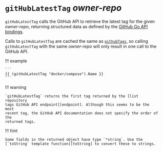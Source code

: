 # `gitHubLatestTag` *owner-repo*

`gitHubLatestTag` calls the GitHub API to retrieve the latest tag for the given
*owner-repo*, returning structured data as defined by the [GitHub Go API
bindings][bindings].

Calls to `gitHubLatestTag` are cached the same as [`githubTags`][tags],
so calling `gitHubLatestTag` with the same *owner-repo* will only result in one
call to the GitHub API.

!!! example

    ```
    {{ (gitHubLatestTag "docker/compose").Name }}
    ```

!!! warning

    `gitHubLatestTag` returns the first tag returned by the [list repository
    tags GitHub API endpoint][endpoint]. Although this seems to be the most
    recent tag, the GitHub API documentation does not specify the order of the
    returned tags.

!!! hint

    Some fields in the returned object have type `*string`. Use the
    [`toString` template function][toString] to convert these to strings.

[bindings]: https://pkg.go.dev/github.com/google/go-github/v61/github#RepositoryTag
[endpoint]: https://docs.github.com/en/rest/repos/repos#list-repository-tags
[tags]: /reference/templates/github-functions/gitHubTags.md
[toString]: ../functions/toString.md

